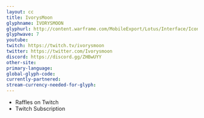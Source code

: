 ```yaml
---
layout: cc
title: IvorysMoon
glyphname: IVORYSMOON
glyphurl: http://content.warframe.com/MobileExport/Lotus/Interface/Icons/Player/ContentCreators/IvorysMoon.png
glyphwave: 7
youtube: 
twitch: https://twitch.tv/ivorysmoon
twitter: https://twitter.com/Ivorysmoon
discord: https://discord.gg/ZHBwUYY
other-site: 
primary-language: 
global-glyph-code: 
currently-partnered: 
stream-currency-needed-for-glyph: 
---
```

* Raffles on Twitch
* Twitch Subscription
